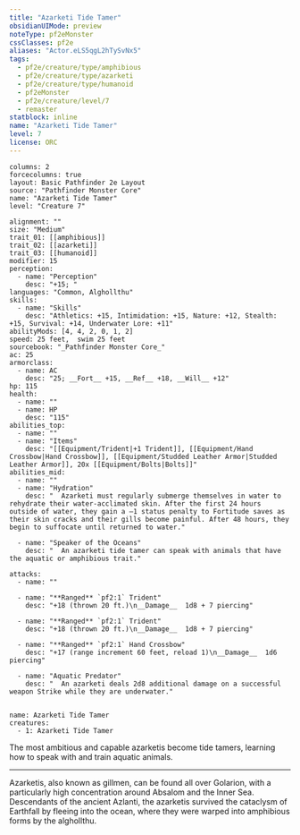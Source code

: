```yaml
---
title: "Azarketi Tide Tamer"
obsidianUIMode: preview
noteType: pf2eMonster
cssClasses: pf2e
aliases: "Actor.eLS5qgL2hTySvNx5" 
tags:
  - pf2e/creature/type/amphibious
  - pf2e/creature/type/azarketi
  - pf2e/creature/type/humanoid
  - pf2eMonster
  - pf2e/creature/level/7
  - remaster
statblock: inline
name: "Azarketi Tide Tamer"
level: 7
license: ORC
---
```


```statblock
columns: 2
forcecolumns: true
layout: Basic Pathfinder 2e Layout
source: "Pathfinder Monster Core"
name: "Azarketi Tide Tamer"
level: "Creature 7"

alignment: ""
size: "Medium"
trait_01: [[amphibious]]
trait_02: [[azarketi]]
trait_03: [[humanoid]]
modifier: 15
perception:
  - name: "Perception"
    desc: "+15; "
languages: "Common, Alghollthu"
skills:
  - name: "Skills"
    desc: "Athletics: +15, Intimidation: +15, Nature: +12, Stealth: +15, Survival: +14, Underwater Lore: +11"
abilityMods: [4, 4, 2, 0, 1, 2]
speed: 25 feet,  swim 25 feet
sourcebook: "_Pathfinder Monster Core_"
ac: 25
armorclass:
  - name: AC
    desc: "25; __Fort__ +15, __Ref__ +18, __Will__ +12"
hp: 115
health:
  - name: ""
  - name: HP
    desc: "115"
abilities_top:
  - name: ""
  - name: "Items"
    desc: "[[Equipment/Trident|+1 Trident]], [[Equipment/Hand Crossbow|Hand Crossbow]], [[Equipment/Studded Leather Armor|Studded Leather Armor]], 20x [[Equipment/Bolts|Bolts]]"
abilities_mid:
  - name: ""
  - name: "Hydration"
    desc: "  Azarketi must regularly submerge themselves in water to rehydrate their water-acclimated skin. After the first 24 hours outside of water, they gain a –1 status penalty to Fortitude saves as their skin cracks and their gills become painful. After 48 hours, they begin to suffocate until returned to water."

  - name: "Speaker of the Oceans"
    desc: "  An azarketi tide tamer can speak with animals that have the aquatic or amphibious trait."

attacks:
  - name: ""

  - name: "**Ranged** `pf2:1` Trident"
    desc: "+18 (thrown 20 ft.)\n__Damage__  1d8 + 7 piercing"

  - name: "**Ranged** `pf2:1` Trident"
    desc: "+18 (thrown 20 ft.)\n__Damage__  1d8 + 7 piercing"

  - name: "**Ranged** `pf2:1` Hand Crossbow"
    desc: "+17 (range increment 60 feet, reload 1)\n__Damage__  1d6 piercing"

  - name: "Aquatic Predator"
    desc: "  An azarketi deals 2d8 additional damage on a successful weapon Strike while they are underwater."
 
```

```encounter-table
name: Azarketi Tide Tamer
creatures:
  - 1: Azarketi Tide Tamer
```



The most ambitious and capable azarketis become tide tamers, learning how to speak with and train aquatic animals.

* * *

Azarketis, also known as gillmen, can be found all over Golarion, with a particularly high concentration around Absalom and the Inner Sea. Descendants of the ancient Azlanti, the azarketis survived the cataclysm of Earthfall by fleeing into the ocean, where they were warped into amphibious forms by the alghollthu.
